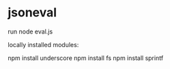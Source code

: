 jsoneval
======================
run node eval.js

locally installed modules:

npm install underscore
npm install fs
npm install sprintf
